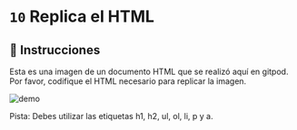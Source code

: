# `10` Replica el HTML

## 📝 Instrucciones

Esta es una imagen de un documento HTML que se realizó aquí en gitpod. Por favor, codifique el HTML necesario para replicar la imagen.

![demo](https://github.com/4GeeksAcademy/html-tutorial-exercises-course/blob/master/.learn/assets/10-replicate-html.png?raw=true)

Pista: Debes utilizar las etiquetas h1, h2, ul, ol, li, p y a.
